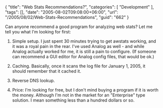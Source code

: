 {
	"title": "Web Stats Recommendations?",
	"categories": [
		"Development"
	],
	"tags": [],
	"date": "2005-08-02T09:08:00+06:00",
	"url": "/2005/08/02/Web-Stats-Recommendations",
	"guid": "662"
}

Can anyone recommend a good program for analyzing web stats? Let me tell you what I'm looking for first:

1) Simple setup. I just spent 30 minutes trying to get awstats working, and it was a royal pain in the rear. I've used Analog as well - and while Analog actually worked for me, it is still a pain to configure. (If someone can recommend a GUI editor for Analog config files, that would be ok.)

2) Caching. Basically, once it scans the log file for January 1, 2005, it should remember that it cached it.

3) Reverse DNS lookup.

4) Price: I'm looking for free, but I don't mind buying a program if it is worth the money. Although I'm not in the market for an "Enterprise" type solution. I mean something less than a hundred dollars or so.
